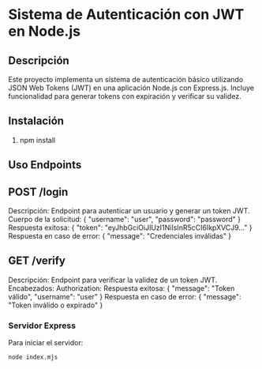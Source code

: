 # Sistema de Autenticación con JWT en Node.js

## Descripción

Este proyecto implementa un sistema de autenticación básico utilizando JSON Web Tokens (JWT) en una aplicación Node.js con Express.js. Incluye funcionalidad para generar tokens con expiración y verificar su validez.

## Instalación

1. npm install

## Uso Endpoints 
## POST /login ##
Descripción: Endpoint para autenticar un usuario y generar un token JWT.
Cuerpo de la solicitud:
    {
    "username": "user",
    "password": "password"
    }
Respuesta exitosa:
    {
    "token": "eyJhbGciOiJIUzI1NiIsInR5cCI6IkpXVCJ9..."
    }
Respuesta en caso de error:
    {
    "message": "Credenciales inválidas"
    }

## GET /verify ##
Descripción: Endpoint para verificar la validez de un token JWT.
Encabezados: Authorization: <token-generado-en-login>
Respuesta exitosa:
    {
    "message": "Token válido",
    "username": "user"
    }
Respuesta en caso de error:
    {
    "message": "Token inválido o expirado"
    }

### Servidor Express

Para iniciar el servidor:
```bash
node index.mjs
